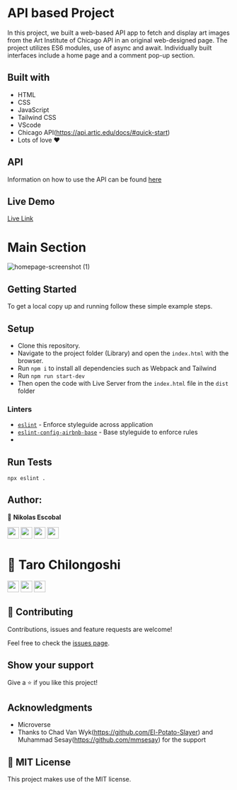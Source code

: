 # API based Project

In this project, we built a web-based API app to fetch and display art images from the Art Institute of Chicago API in an original web-designed page. The project utilizes ES6 modules, use of async and await. Individually built interfaces include a home page and a comment pop-up section.

## Built with
- HTML
- CSS
- JavaScript 
- Tailwind CSS
- VScode
- Chicago API(https://api.artic.edu/docs/#quick-start)
- Lots of love :heart:

## API 
 Information on how to use the API can be found [here](https://api.artic.edu/docs/#introduction)
 
## Live Demo
[Live Link]()

# Main Section
![homepage-screenshot (1)](https://user-images.githubusercontent.com/62937819/137616641-ae009d55-ff24-4729-b41a-0ddf4edddff7.png)

## Getting Started
To get a local copy up and running follow these simple example steps.

## Setup
- Clone this repository. 
- Navigate to the project folder (Library) and open the `index.html` with the browser.
- Run `npm i` to install all dependencies such as Webpack and Tailwind
- Run `npm run start-dev` 
- Then open the code with Live Server from the `index.html` file in the `dist` folder 

  
### Linters
- [`eslint`](https://github.com/eslint/eslint) - Enforce styleguide across application
- [`eslint-config-airbnb-base`](https://github.com/airbnb/javascript/tree/master/packages/eslint-config-airbnb-base) - Base styleguide to enforce rules
- 

## Run Tests

```
npx eslint .
```

## Author:

👤 **Nikolas Escobal**

[<code><img height="26" src="https://cdn.iconscout.com/icon/free/png-256/github-153-675523.png"></code>](https://github.com/nikoescobal)
[<code><img height="26" src="https://upload.wikimedia.org/wikipedia/sco/thumb/9/9f/Twitter_bird_logo_2012.svg/1200px-Twitter_bird_logo_2012.svg.png"></code>](https://twitter.com/nikoescobal)
[<code><img height="26" src="https://upload.wikimedia.org/wikipedia/commons/thumb/c/c9/Linkedin.svg/1200px-Linkedin.svg.png"></code>](https://www.linkedin.com/in/nikolas-escobal/)
 <a href="mailto:niko.escobal@gmail.com?subject=Sup Niko?"><img height="26" src="https://cdn.worldvectorlogo.com/logos/official-gmail-icon-2020-.svg"></a>
 
 # 👤 Taro Chilongoshi
[<code><img height="26" src="https://cdn.iconscout.com/icon/free/png-256/github-153-675523.png"></code>](https://github.com/tchilo)
[<code><img height="26" src="https://upload.wikimedia.org/wikipedia/commons/thumb/c/c9/Linkedin.svg/1200px-Linkedin.svg.png"></code>](https://www.linkedin.com/in/taro-chilongoshi-1a7125141/)
 <a href="mailto:tchiloross@gmail.com?subject=Hey I'm Taro!"><img height="26" src="https://cdn.worldvectorlogo.com/logos/official-gmail-icon-2020-.svg"></a>
 

## 🤝 Contributing

Contributions, issues and feature requests are welcome!

Feel free to check the [issues page](https://github.com/nikoescobal/members-only/issues).

## Show your support

Give a ⭐️ if you like this project!

## Acknowledgments

- Microverse
- Thanks to Chad Van Wyk(https://github.com/El-Potato-Slayer) and Muhammad Sesay(https://github.com/mmsesay) for the support

## 📝 MIT License

This project makes use of the MIT license.
